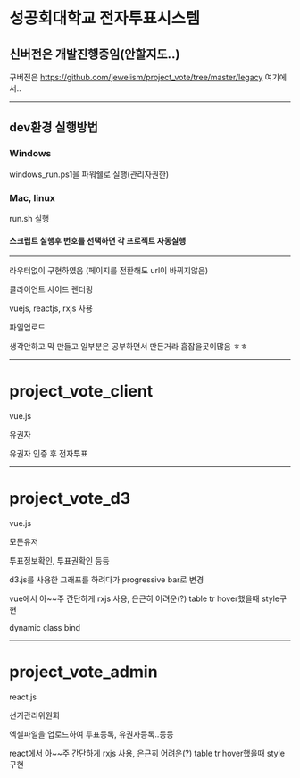 # 성공회대학교 전자투표시스템

신버전은 개발진행중임(안할지도..)
---------------------------------------

구버전은
https://github.com/jewelism/project_vote/tree/master/legacy
여기에서..

----------------------------------------

## dev환경 실행방법

### Windows

windows_run.ps1을 파워쉘로 실행(관리자권한)

### Mac, linux

run.sh 실행

#### 스크립트 실행후 번호를 선택하면 각 프로젝트 자동실행

----------------------------------------

라우터없이 구현하였음 (페이지를 전환해도 url이 바뀌지않음)

클라이언트 사이드 렌더링

vuejs, reactjs, rxjs 사용

파일업로드

생각안하고 막 만들고 일부분은 공부하면서 만든거라 흠잡을곳이많음 ㅎㅎ

---------------------------------------

# project_vote_client

vue.js

유권자

유권자 인증 후 전자투표

---------------------------------------

# project_vote_d3

vue.js

모든유저

투표정보확인, 투표권확인 등등

d3.js를 사용한 그래프를 하려다가 progressive bar로 변경

vue에서 아~~주 간단하게 rxjs 사용, 은근히 어려운(?) table tr hover했을때 style구현

dynamic class bind

---------------------------------------

# project_vote_admin

react.js

선거관리위원회

엑셀파일을 업로드하여 투표등록, 유권자등록..등등

react에서 아~~주 간단하게 rxjs 사용, 은근히 어려운(?) table tr hover했을때 style구현
